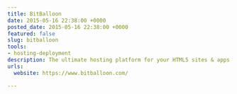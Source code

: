 ```yaml
---
title: BitBalloon
date: 2015-05-16 22:38:00 +0000
posted_date: 2015-05-16 22:38:00 +0000
featured: false
slug: bitballoon
tools:
- hosting-deployment
description: The ultimate hosting platform for your HTML5 sites & apps
urls:
  website: https://www.bitballoon.com/

---
```

